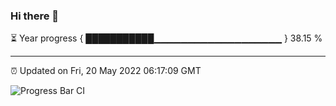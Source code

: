 ### Hi there 👋

⏳ Year progress { ███████████▁▁▁▁▁▁▁▁▁▁▁▁▁▁▁▁▁▁▁ } 38.15 %

---

⏰ Updated on Fri, 20 May 2022 06:17:09 GMT

![Progress Bar CI](https://github.com/liununu/liununu/workflows/Progress%20Bar%20CI/badge.svg)

